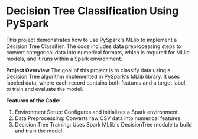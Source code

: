 # Decision Tree Classification Using PySpark
This project demonstrates how to use PySpark's MLlib to implement a Decision Tree Classifier. The code includes data preprocessing steps to convert categorical data into numerical formats, which is required for MLlib models, and it runs within a Spark environment.

**Project Overview**
The goal of this project is to classify data using a Decision Tree algorithm implemented in PySpark's MLlib library. It uses labeled data, where each record contains both features and a target label, to train and evaluate the model.

**Features of the Code:**
1. Environment Setup: Configures and initializes a Spark environment.
2. Data Preprocessing: Converts raw CSV data into numerical features.
3. Decision Tree Training: Uses Spark MLlib's DecisionTree module to build and train the model.
